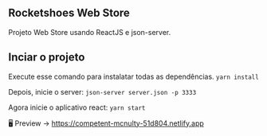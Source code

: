 ## Rocketshoes Web Store

Projeto Web Store usando ReactJS e json-server.

## Inciar o projeto

Execute esse comando para instalatar todas as dependências.
`yarn install`

Depois, inicie o server: `json-server server.json -p 3333`

Agora inicie o aplicativo react: `yarn start`

🖥️ Preview -> https://competent-mcnulty-51d804.netlify.app
